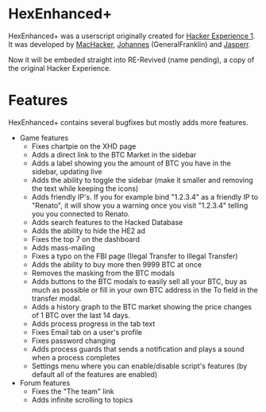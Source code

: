 # HexEnhanced+
HexEnhanced+ was a userscript originally created for [Hacker Experience 1](https://legacy.hackerexperience.com/). It was developed by [MacHacker](https://github.com/NoahCardoza), [Johannes](https://github.com/Johannes2306) (GeneralFranklin) and [Jasperr](https://github.com/jmerle).

Now it will be embeded straight into RE-Revived (name pending), a copy of the original Hacker Experience.

# Features
HexEnhanced+ contains several bugfixes but mostly adds more features.
- Game features
  * Fixes chartpie on the XHD page
  * Adds a direct link to the BTC Market in the sidebar
  * Adds a label showing you the amount of BTC you have in the sidebar, updating live
  * Adds the ability to toggle the sidebar (make it smaller and removing the text while keeping the icons)
  * Adds friendly IP's. If you for example bind "1.2.3.4" as a friendly IP to "Renato", it will show you a warning once you visit "1.2.3.4" telling you you connected to Renato.
  * Adds search features to the Hacked Database
  * Adds the ability to hide the HE2 ad
  * Fixes the top 7 on the dashboard
  * Adds mass-mailing
  * Fixes a typo on the FBI page (Ilegal Transfer to Illegal Transfer)
  * Adds the ability to buy more then 9999 BTC at once
  * Removes the masking from the BTC modals
  * Adds buttons to the BTC modals to easily sell all your BTC, buy as much as possible or fill in your own BTC address in the To field in the transfer modal.
  * Adds a history graph to the BTC market showing the price changes of 1 BTC over the last 14 days.
  * Adds process progress in the tab text
  * Fixes Email tab on a user's profile
  * Fixes password changing
  * Adds process guards that sends a notification and plays a sound when a process completes
  * Settings menu where you can enable/disable script's features (by default all of the features are enabled)
- Forum features
  * Fixes the "The team" link
  * Adds infinite scrolling to topics
